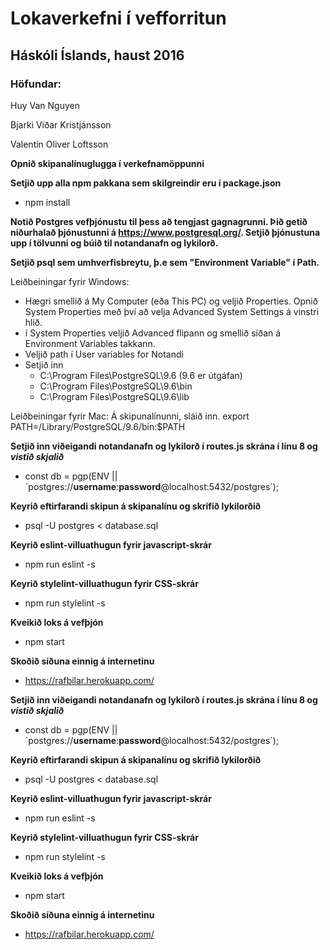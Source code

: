 # Lokaverkefni í vefforritun
## Háskóli Íslands, haust 2016
### Höfundar:
Huy Van Nguyen

Bjarki Viðar Kristjánsson

Valentin Oliver Loftsson

**Opnið skipanalínuglugga í verkefnamöppunni**

**Setjið upp alla npm pakkana sem skilgreindir eru í package.json**
* npm install

**Notið Postgres vefþjónustu til þess að tengjast gagnagrunni. Þið getið niðurhalað þjónustunni á https://www.postgresql.org/. Setjið þjónustuna upp í tölvunni og búið til notandanafn og lykilorð.**

**Setjið psql sem umhverfisbreytu, þ.e sem "Environment Variable" í Path.**

Leiðbeiningar fyrir Windows:
- Hægri smellið á My Computer (eða This PC) og veljið Properties. Opnið System Properties með því að velja Advanced System Settings á vinstri hlið. 
- í System Properties veljið Advanced flipann og smellið síðan á Environment Variables takkann.
- Veljið path í User variables for Notandi
- Setjið inn
  - C:\Program Files\PostgreSQL\9.6  (9.6 er útgáfan)
  - C:\Program Files\PostgreSQL\9.6\bin
  - C:\Program Files\PostgreSQL\9.6\lib

Leiðbeiningar fyrir Mac:
Á skipunalínunni, sláið inn.
export PATH=/Library/PostgreSQL/9.6/bin:$PATH

**Setjið inn viðeigandi notandanafn og lykilorð í routes.js skrána í línu 8 og _vistið skjalið_**
* const db = pgp(ENV || \`postgres://**username**:**password**@localhost:5432/postgres\`);

**Keyrið eftirfarandi skipun á skipanalínu og skrifið lykilorðið**
* psql -U postgres < database.sql

**Keyrið eslint-villuathugun fyrir javascript-skrár**
* npm run eslint -s

**Keyrið stylelint-villuathugun fyrir CSS-skrár**
* npm run stylelint -s

**Kveikið loks á vefþjón**
* npm start

**Skoðið síðuna einnig á internetinu**
* https://rafbilar.herokuapp.com/


**Setjið inn viðeigandi notandanafn og lykilorð í routes.js skrána í línu 8 og _vistið skjalið_**
* const db = pgp(ENV || \`postgres://**username**:**password**@localhost:5432/postgres\`);

**Keyrið eftirfarandi skipun á skipanalínu og skrifið lykilorðið**
* psql -U postgres < database.sql

**Keyrið eslint-villuathugun fyrir javascript-skrár**
* npm run eslint -s

**Keyrið stylelint-villuathugun fyrir CSS-skrár**
* npm run stylelint -s

**Kveikið loks á vefþjón**
* npm start

**Skoðið síðuna einnig á internetinu**
* https://rafbilar.herokuapp.com/
